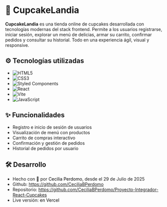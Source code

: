 # 🧁 CupcakeLandia
**CupcakeLandia** es una tienda online de cupcakes desarrollada con tecnologías modernas del stack frontend. Permite a los usuarios registrarse, iniciar sesión, explorar un menú de delicias, armar su carrito, confirmar pedidos y consultar su historial. Todo en una experiencia ágil, visual y responsive.

## ⚙️ Tecnologías utilizadas
- ![HTML5](https://img.shields.io/badge/HTML5-E34F26?style=flat&logo=html5&logoColor=white) 
- ![CSS3](https://img.shields.io/badge/CSS3-1572B6?style=flat&logo=css3&logoColor=white) 
- ![Styled Components](https://img.shields.io/badge/Styled--Components-DB7093?style=flat&logo=styled-components&logoColor=white)
- ![React](https://img.shields.io/badge/React-20232A?style=flat&logo=react&logoColor=61DAFB) 
- ![Vite](https://img.shields.io/badge/Vite-646CFF?style=flat&logo=vite&logoColor=white)
- ![JavaScript](https://img.shields.io/badge/JavaScript-F7DF1E?style=flat&logo=javascript&logoColor=black) 

## ✨ Funcionalidades
- Registro e inicio de sesión de usuarios
- Visualización de menú con productos
- Carrito de compras interactivo
- Confirmación y gestión de pedidos
- Historial de pedidos por usuario

## 🛠️ Desarrollo
- Hecho con 💙​ por <a href="https://www.linkedin.com/in/cecilia-perdomo/" style="text-decoration: none; color: black">Cecilia Perdomo</a>, desde el 29 de Julio de 2025
- Github: <a href="https://github.com/CeciliaBPerdomo" style="text-decoration: none; color: black">https://github.com/CeciliaBPerdomo</a>
- Repositorio: <a href="https://github.com/CeciliaBPerdomo/Proyecto-Integrador-React-Cupcakes" style="text-decoration: none; color: black">https://github.com/CeciliaBPerdomo/Proyecto-Integrador-React-Cupcakes</a>
- Live versión: <a href="https://proyecto-integrador-react-cupcakes.vercel.app/" style="text-decoration: none; color: black">en Vercel</a>